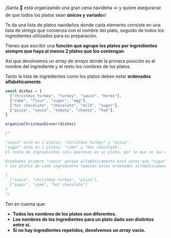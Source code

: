 ¡Santa 🎅 está organizando una gran cena navideña 🫓 y quiere asegurarse de que todos los platos sean **únicos y variado**s!

Te da una lista de platos navideños donde cada elemento consiste en una lista de _strings_ que comienza con el nombre del plato, seguido de todos los ingredientes utilizados para su preparación.

Tienes que escribir una **función que agrupe los platos por ingredientes siempre que haya al menos 2 platos que los contengan**.

Así que devolvemos un _array_ de _arrays_ donde la primera posición es el nombre del ingrediente y el resto los nombres de los platos.

Tanto la lista de ingredientes como los platos deben estar **ordenados alfabéticamente**.

```js
const dishes = [
  ["christmas turkey", "turkey", "sauce", "herbs"],
  ["cake", "flour", "sugar", "egg"],
  ["hot chocolate", "chocolate", "milk", "sugar"],
  ["pizza", "sauce", "tomato", "cheese", "ham"],
]

organizeChristmasDinner(dishes)

/*

"sauce" está en 2 platos: "christmas turkey" y "pizza".
"sugar" está en 2 platos: "cake" y "hot chocolate".
El resto de ingredientes solo aparecen en un plato, por lo que no los mostramos.

Enseñamos primero "sauce" porque alfabéticamente está antes que "sugar".
Y los platos de cada ingrediente también están ordenados alfabéticamente.

[
  ["sauce", "christmas turkey", "pizza"],
  ["sugar", "cake", "hot chocolate"]
]
*/
```

Ten en cuenta que:

- **Todos los nombres de los platos son diferentes.**
- **Los nombres de los ingredientes para un plato dado son distintos entre sí.**
- **Si no hay ingredientes repetidos, devolvemos un _array_ vacío.**